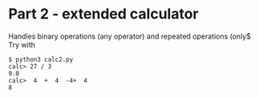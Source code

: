 # Part 2 - extended calculator         
Handles binary operations (any operator) and repeated operations (only$
Try with
```
$ python3 calc2.py
calc> 27 / 3
9.0
calc>  4  +  4  -4+  4
8
```
